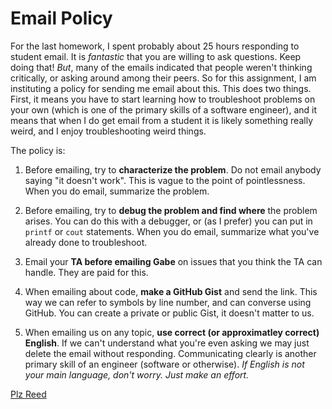 Email Policy
============

For the last homework, I spent probably about 25 hours responding to
student email. It is _fantastic_ that you are willing to ask
questions. Keep doing that! _But_, many of the emails indicated that
people weren't thinking critically, or asking around among their
peers. So for this assignment, I am instituting a policy for sending
me email about this. This does two things. First, it means you have to
start learning how to troubleshoot problems on your own (which is one
of the primary skills of a software engineer), and it means that when
I do get email from a student it is likely something really weird, and
I enjoy troubleshooting weird things.

The policy is:

1. Before emailing, try to __characterize the problem__. Do not email
anybody saying "it doesn't work". This is vague to the point of
pointlessness. When you do email, summarize the problem.

2. Before emailing, try to __debug the problem and find where__ the
problem arises. You can do this with a debugger, or (as I prefer) you
can put in `printf` or `cout` statements. When you do email, summarize
what you've already done to troubleshoot.

3. Email your __TA before emailing Gabe__ on issues that you think the
TA can handle. They are paid for this. 

4. When emailing about code, __make a GitHub Gist__ and send the
link. This way we can refer to symbols by line number, and can
converse using GitHub. You can create a private or public Gist, it
doesn't matter to us.

5. When emailing us on any topic, __use correct (or approximatley
correct) English__. If we can't understand what you're even asking we
may just delete the email without responding. Communicating clearly is
another primary skill of an engineer (software or otherwise). _If
English is not your main language, don't worry. Just make an effort._

[Plz Reed](https://raw.github.com/johnsogg/cs2270/master/Email_guidelines.png)

